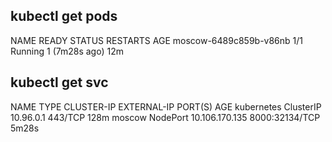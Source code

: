 ## kubectl get pods
NAME                     READY   STATUS    RESTARTS        AGE
moscow-6489c859b-v86nb   1/1     Running   1 (7m28s ago)   12m


## kubectl get svc
NAME         TYPE        CLUSTER-IP       EXTERNAL-IP   PORT(S)          AGE
kubernetes   ClusterIP   10.96.0.1        <none>        443/TCP          128m
moscow       NodePort    10.106.170.135   <none>        8000:32134/TCP   5m28s

